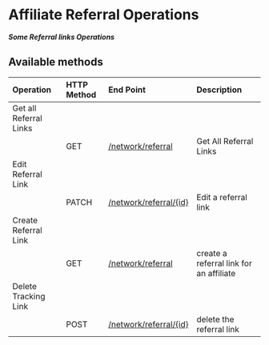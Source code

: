 # Affiliate Referral Operations

_**Some Referral links Operations**_

## **Available methods**

| Operation | HTTP Method | End Point | Description |
| :--- | :--- | :--- | :--- |
| Get all Referral Links |  |  |  |
|  | GET | [/network/referral](read.md) | Get All Referral Links |
| Edit Referral Link |  |  |  |
|  | PATCH | [/network/referral/{id}](edit.md) | Edit a referral link |
| Create Referral Link |  |  |  |
|  | GET | [/network/referral](create.md) | create a referral link for an affiliate |
| Delete Tracking Link |  |  |  |
|  | POST | [/network/referral/{id}](delete.md) | delete the referral link |


